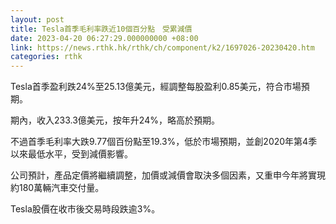 ```yaml
---
layout: post
title: Tesla首季毛利率跌近10個百分點　受累減價
date: 2023-04-20 06:27:29.000000000 +08:00
link: https://news.rthk.hk/rthk/ch/component/k2/1697026-20230420.htm
categories: rthk
---
```


Tesla首季盈利跌24%至25.13億美元，經調整每股盈利0.85美元，符合市場預期。

期內，收入233.3億美元，按年升24%，略高於預期。

不過首季毛利率大跌9.77個百份點至19.3%，低於市場預期，並創2020年第4季以來最低水平，受到減價影響。

公司預計，產品定價將繼續調整，加價或減價會取決多個因素，又重申今年將實現約180萬輛汽車交付量。

Tesla股價在收市後交易時段跌逾3%。
